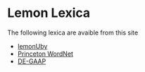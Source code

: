 Lemon Lexica
============

The following lexica are avaible from this site

* [lemonUby](/lexica/uby)
* [Princeton WordNet](/lexica/pwn)
* [DE-GAAP](/lexica/de-gaap)
